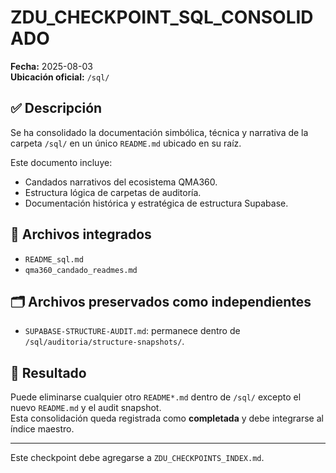 # ZDU_CHECKPOINT_SQL_CONSOLIDADO

**Fecha:** 2025-08-03  
**Ubicación oficial:** `/sql/`

## ✅ Descripción

Se ha consolidado la documentación simbólica, técnica y narrativa de la carpeta `/sql/` en un único `README.md` ubicado en su raíz.

Este documento incluye:

- Candados narrativos del ecosistema QMA360.
- Estructura lógica de carpetas de auditoría.
- Documentación histórica y estratégica de estructura Supabase.

## 📁 Archivos integrados

- `README_sql.md`
- `qma360_candado_readmes.md`

## 🗂️ Archivos preservados como independientes

- `SUPABASE-STRUCTURE-AUDIT.md`: permanece dentro de `/sql/auditoria/structure-snapshots/`.

## 📌 Resultado

Puede eliminarse cualquier otro `README*.md` dentro de `/sql/` excepto el nuevo `README.md` y el audit snapshot.  
Esta consolidación queda registrada como **completada** y debe integrarse al índice maestro.

---

Este checkpoint debe agregarse a `ZDU_CHECKPOINTS_INDEX.md`.
